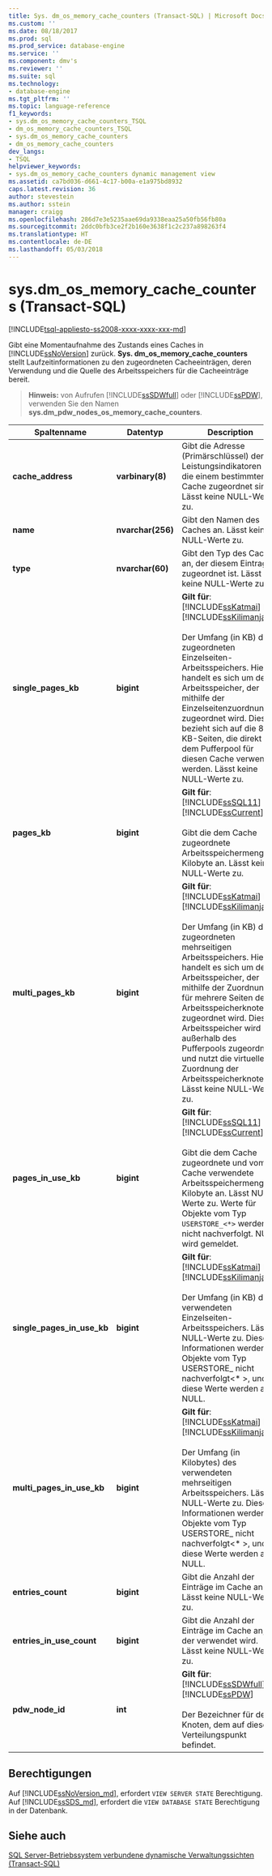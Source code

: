```yaml
---
title: Sys. dm_os_memory_cache_counters (Transact-SQL) | Microsoft Docs
ms.custom: ''
ms.date: 08/18/2017
ms.prod: sql
ms.prod_service: database-engine
ms.service: ''
ms.component: dmv's
ms.reviewer: ''
ms.suite: sql
ms.technology:
- database-engine
ms.tgt_pltfrm: ''
ms.topic: language-reference
f1_keywords:
- sys.dm_os_memory_cache_counters_TSQL
- dm_os_memory_cache_counters_TSQL
- sys.dm_os_memory_cache_counters
- dm_os_memory_cache_counters
dev_langs:
- TSQL
helpviewer_keywords:
- sys.dm_os_memory_cache_counters dynamic management view
ms.assetid: ca7bd036-d661-4c17-b00a-e1a975bd8932
caps.latest.revision: 36
author: stevestein
ms.author: sstein
manager: craigg
ms.openlocfilehash: 286d7e3e5235aae69da9338eaa25a50fb56fb80a
ms.sourcegitcommit: 2ddc0bfb3ce2f2b160e3638f1c2c237a898263f4
ms.translationtype: HT
ms.contentlocale: de-DE
ms.lasthandoff: 05/03/2018
---
```

# <a name="sysdmosmemorycachecounters-transact-sql"></a>sys.dm_os_memory_cache_counters (Transact-SQL)
[!INCLUDE[tsql-appliesto-ss2008-xxxx-xxxx-xxx-md](../../includes/tsql-appliesto-ss2008-xxxx-xxxx-xxx-md.md)]

  Gibt eine Momentaufnahme des Zustands eines Caches in [!INCLUDE[ssNoVersion](../../includes/ssnoversion-md.md)] zurück. **Sys. dm_os_memory_cache_counters** stellt Laufzeitinformationen zu den zugeordneten Cacheeinträgen, deren Verwendung und die Quelle des Arbeitsspeichers für die Cacheeinträge bereit.  
  
> **Hinweis:** von Aufrufen [!INCLUDE[ssSDWfull](../../includes/sssdwfull-md.md)] oder [!INCLUDE[ssPDW](../../includes/sspdw-md.md)], verwenden Sie den Namen **sys.dm_pdw_nodes_os_memory_cache_counters**.  
  
|Spaltenname|Datentyp|Description|  
|-----------------|---------------|-----------------|  
|**cache_address**|**varbinary(8)**|Gibt die Adresse (Primärschlüssel) der Leistungsindikatoren an, die einem bestimmten Cache zugeordnet sind. Lässt keine NULL-Werte zu.|  
|**name**|**nvarchar(256)**|Gibt den Namen des Caches an. Lässt keine NULL-Werte zu.|  
|**type**|**nvarchar(60)**|Gibt den Typ des Caches an, der diesem Eintrag zugeordnet ist. Lässt keine NULL-Werte zu.|  
|**single_pages_kb**|**bigint**|**Gilt für**: [!INCLUDE[ssKatmai](../../includes/sskatmai-md.md)] bis [!INCLUDE[ssKilimanjaro](../../includes/sskilimanjaro-md.md)].<br /><br /> Der Umfang (in KB) des zugeordneten Einzelseiten-Arbeitsspeichers. Hierbei handelt es sich um den Arbeitsspeicher, der mithilfe der Einzelseitenzuordnung zugeordnet wird. Dies bezieht sich auf die 8-KB-Seiten, die direkt aus dem Pufferpool für diesen Cache verwendet werden. Lässt keine NULL-Werte zu.|  
|**pages_kb**|**bigint**|**Gilt für**: [!INCLUDE[ssSQL11](../../includes/sssql11-md.md)] bis [!INCLUDE[ssCurrent](../../includes/sscurrent-md.md)].<br /><br /> Gibt die dem Cache zugeordnete Arbeitsspeichermenge in Kilobyte an. Lässt keine NULL-Werte zu.|  
|**multi_pages_kb**|**bigint**|**Gilt für**: [!INCLUDE[ssKatmai](../../includes/sskatmai-md.md)] bis [!INCLUDE[ssKilimanjaro](../../includes/sskilimanjaro-md.md)].<br /><br /> Der Umfang (in KB) des zugeordneten mehrseitigen Arbeitsspeichers. Hierbei handelt es sich um den Arbeitsspeicher, der mithilfe der Zuordnung für mehrere Seiten des Arbeitsspeicherknotens zugeordnet wird. Dieser Arbeitsspeicher wird außerhalb des Pufferpools zugeordnet und nutzt die virtuelle Zuordnung der Arbeitsspeicherknoten. Lässt keine NULL-Werte zu.|  
|**pages_in_use_kb**|**bigint**|**Gilt für**: [!INCLUDE[ssSQL11](../../includes/sssql11-md.md)] bis [!INCLUDE[ssCurrent](../../includes/sscurrent-md.md)].<br /><br /> Gibt die dem Cache zugeordnete und vom Cache verwendete Arbeitsspeichermenge in Kilobyte an. Lässt NULL-Werte zu.  Werte für Objekte vom Typ `USERSTORE_<*>` werden nicht nachverfolgt.  NULL wird gemeldet.|  
|**single_pages_in_use_kb**|**bigint**|**Gilt für**: [!INCLUDE[ssKatmai](../../includes/sskatmai-md.md)] bis [!INCLUDE[ssKilimanjaro](../../includes/sskilimanjaro-md.md)].<br /><br /> Der Umfang (in KB) des verwendeten Einzelseiten-Arbeitsspeichers. Lässt NULL-Werte zu. Diese Informationen werden für Objekte vom Typ USERSTORE_ nicht nachverfolgt\<* >, und diese Werte werden auf NULL.|  
|**multi_pages_in_use_kb**|**bigint**|**Gilt für**: [!INCLUDE[ssKatmai](../../includes/sskatmai-md.md)] bis [!INCLUDE[ssKilimanjaro](../../includes/sskilimanjaro-md.md)].<br /><br /> Der Umfang (in Kilobytes) des verwendeten mehrseitigen Arbeitsspeichers. Lässt NULL-Werte zu. Diese Informationen werden für Objekte vom Typ USERSTORE_ nicht nachverfolgt\<* >, und diese Werte werden auf NULL.|  
|**entries_count**|**bigint**|Gibt die Anzahl der Einträge im Cache an. Lässt keine NULL-Werte zu.|  
|**entries_in_use_count**|**bigint**|Gibt die Anzahl der Einträge im Cache an, der verwendet wird. Lässt keine NULL-Werte zu.|  
|**pdw_node_id**|**int**|**Gilt für**: [!INCLUDE[ssSDWfull](../../includes/sssdwfull-md.md)], [!INCLUDE[ssPDW](../../includes/sspdw-md.md)]<br /><br /> Der Bezeichner für den Knoten, dem auf diesem Verteilungspunkt befindet.|  
  
## <a name="permissions"></a>Berechtigungen 

Auf [!INCLUDE[ssNoVersion_md](../../includes/ssnoversion-md.md)], erfordert `VIEW SERVER STATE` Berechtigung.   
Auf [!INCLUDE[ssSDS_md](../../includes/sssds-md.md)], erfordert die `VIEW DATABASE STATE` Berechtigung in der Datenbank.   

## <a name="see-also"></a>Siehe auch  
  [SQL Server-Betriebssystem verbundene dynamische Verwaltungssichten &#40;Transact-SQL&#41;](../../relational-databases/system-dynamic-management-views/sql-server-operating-system-related-dynamic-management-views-transact-sql.md)  
  
  


